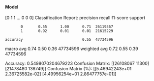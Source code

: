 #### Model
[0 1 1 ... 0 0 0]
Classification Report:
              precision    recall  f1-score   support

           0       0.55      1.00      0.71  26119367
           1       0.92      0.01      0.01  21615229

    accuracy                           0.55  47734596
   macro avg       0.74      0.50      0.36  47734596
weighted avg       0.72      0.55      0.39  47734596

Accuracy: 0.5498070204679223
Confusion Matrix:
[[26108067    11300]
 [21478480   136749]]
Confusion Matrix (%):
[[5.46942243e+01 2.36725582e-02]
 [4.49956254e+01 2.86477757e-01]]
